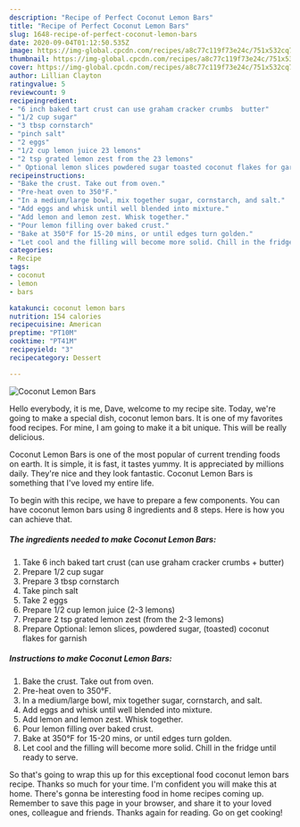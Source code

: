 ```yaml
---
description: "Recipe of Perfect Coconut Lemon Bars"
title: "Recipe of Perfect Coconut Lemon Bars"
slug: 1648-recipe-of-perfect-coconut-lemon-bars
date: 2020-09-04T01:12:50.535Z
image: https://img-global.cpcdn.com/recipes/a8c77c119f73e24c/751x532cq70/coconut-lemon-bars-recipe-main-photo.jpg
thumbnail: https://img-global.cpcdn.com/recipes/a8c77c119f73e24c/751x532cq70/coconut-lemon-bars-recipe-main-photo.jpg
cover: https://img-global.cpcdn.com/recipes/a8c77c119f73e24c/751x532cq70/coconut-lemon-bars-recipe-main-photo.jpg
author: Lillian Clayton
ratingvalue: 5
reviewcount: 9
recipeingredient:
- "6 inch baked tart crust can use graham cracker crumbs  butter"
- "1/2 cup sugar"
- "3 tbsp cornstarch"
- "pinch salt"
- "2 eggs"
- "1/2 cup lemon juice 23 lemons"
- "2 tsp grated lemon zest from the 23 lemons"
- " Optional lemon slices powdered sugar toasted coconut flakes for garnish"
recipeinstructions:
- "Bake the crust. Take out from oven."
- "Pre-heat oven to 350°F."
- "In a medium/large bowl, mix together sugar, cornstarch, and salt."
- "Add eggs and whisk until well blended into mixture."
- "Add lemon and lemon zest. Whisk together."
- "Pour lemon filling over baked crust."
- "Bake at 350°F for 15-20 mins, or until edges turn golden."
- "Let cool and the filling will become more solid. Chill in the fridge until ready to serve."
categories:
- Recipe
tags:
- coconut
- lemon
- bars

katakunci: coconut lemon bars 
nutrition: 154 calories
recipecuisine: American
preptime: "PT10M"
cooktime: "PT41M"
recipeyield: "3"
recipecategory: Dessert

---
```



![Coconut Lemon Bars](https://img-global.cpcdn.com/recipes/a8c77c119f73e24c/751x532cq70/coconut-lemon-bars-recipe-main-photo.jpg)

Hello everybody, it is me, Dave, welcome to my recipe site. Today, we're going to make a special dish, coconut lemon bars. It is one of my favorites food recipes. For mine, I am going to make it a bit unique. This will be really delicious.

Coconut Lemon Bars is one of the most popular of current trending foods on earth. It is simple, it is fast, it tastes yummy. It is appreciated by millions daily. They're nice and they look fantastic. Coconut Lemon Bars is something that I've loved my entire life.




To begin with this recipe, we have to prepare a few components. You can have coconut lemon bars using 8 ingredients and 8 steps. Here is how you can achieve that.

<!--inarticleads1-->

##### The ingredients needed to make Coconut Lemon Bars:

1. Take 6 inch baked tart crust (can use graham cracker crumbs + butter)
1. Prepare 1/2 cup sugar
1. Prepare 3 tbsp cornstarch
1. Take pinch salt
1. Take 2 eggs
1. Prepare 1/2 cup lemon juice (2-3 lemons)
1. Prepare 2 tsp grated lemon zest (from the 2-3 lemons)
1. Prepare  Optional: lemon slices, powdered sugar, (toasted) coconut flakes for garnish




<!--inarticleads2-->

##### Instructions to make Coconut Lemon Bars:

1. Bake the crust. Take out from oven.
1. Pre-heat oven to 350°F.
1. In a medium/large bowl, mix together sugar, cornstarch, and salt.
1. Add eggs and whisk until well blended into mixture.
1. Add lemon and lemon zest. Whisk together.
1. Pour lemon filling over baked crust.
1. Bake at 350°F for 15-20 mins, or until edges turn golden.
1. Let cool and the filling will become more solid. Chill in the fridge until ready to serve.




So that's going to wrap this up for this exceptional food coconut lemon bars recipe. Thanks so much for your time. I'm confident you will make this at home. There's gonna be interesting food in home recipes coming up. Remember to save this page in your browser, and share it to your loved ones, colleague and friends. Thanks again for reading. Go on get cooking!

